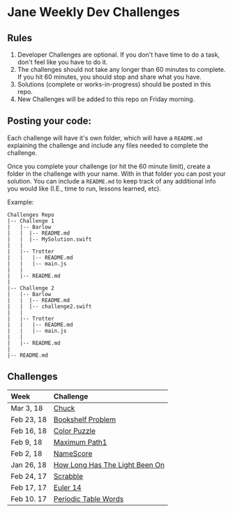 # Jane Weekly Dev Challenges
## Rules
1. Developer Challenges are optional.  If you don't have time to do a task, don't feel like you have to do it.
2. The challenges should not take any longer than 60 minutes to complete.  If you hit 60 minutes, you should stop and share what you have.
3. Solutions (complete or works-in-progress) should be posted in this repo.  
4. New Challenges will be added to this repo on Friday morning.


## Posting your code:
Each challenge will have it's own folder, which will have a `README.md` explaining the challenge and include any files needed to complete the challenge.  

Once you complete your challenge (or hit the 60 minute limit), create a folder in the challenge with your name.  With in that folder you can post your solution.  You can include a `README.md` to keep track of any additional info you would like (I.E., time to run, lessons learned, etc).

Example:  

```
Challenges Repo
|-- Challenge 1
|	|-- Barlow
|	|  |-- README.md
|	|  |-- MySolution.swift
|	|
|	|-- Trotter
|	|   |-- README.md
|	|   |-- main.js
|	|
|	|-- README.md
|
|-- Challenge 2
|	|-- Barlow
|	|  |-- README.md
|	|  |-- challenge2.swift
|	|
|	|-- Trotter
|	|   |-- README.md
|	|   |-- main.js
|	|
|	|-- README.md
|
|-- README.md

```

## Challenges
|Week|Challenge|
|:---|:---|
|Mar 3, 18|[Chuck](./Chuck)
|Feb 23, 18|[Bookshelf Problem](./bookshelf-problem)
|Feb 16, 18|[Color Puzzle](./ColorPuzzle) 
|Feb 9, 18|[Maximum Path1](./MaximumPath)
|Feb 2, 18|[NameScore](./NameScore)
|Jan 26, 18|[How Long Has The Light Been On](./how-long-has-the-light-been-on)
|Feb 24, 17|[Scrabble](./ScrabbleChallenge)
|Feb 17, 17|[Euler 14](./Euler%2014)
|Feb 10. 17|[Periodic Table Words](./periodic-table-words)
